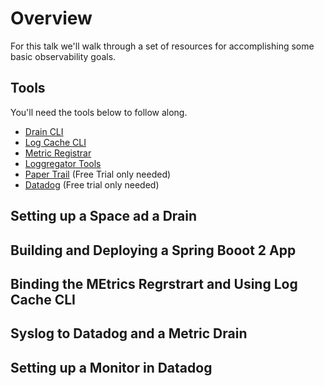 # Overview
For this talk we'll walk through a set of resources
for accomplishing some basic observability goals. 

## Tools
You'll need the tools below to follow along. 

* [Drain CLI](https://github.com/cloudfoundry/cf-drain-cli)
* [Log Cache CLI](https://github.com/cloudfoundry/log-cache-cli)
* [Metric Registrar](https://github.com/pivotal-cf/metric-registrar-cli)
* [Loggregator Tools](https://github.com/cloudfoundry-incubator/loggregator-tools)
* [Paper Trail](https://papertrailapp.com/) (Free Trial only needed)
* [Datadog](https://www.datadoghq.com/) (Free trial only needed)

## Setting up a Space ad a Drain

## Building and Deploying a Spring Booot 2 App

## Binding the MEtrics Regrstrart and Using Log Cache CLI

## Syslog to Datadog and a Metric Drain

## Setting up a Monitor in Datadog

